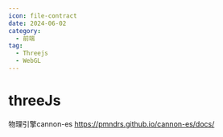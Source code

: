 ```yaml
---
icon: file-contract
date: 2024-06-02
category:
  - 前端
tag:
  - Threejs
  - WebGL
---
```


# threeJs

物理引擎cannon-es https://pmndrs.github.io/cannon-es/docs/
